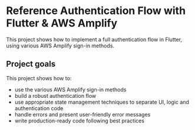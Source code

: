 # Reference Authentication Flow with Flutter & AWS Amplify

This project shows how to implement a full authentication flow in Flutter, using various AWS Amplify sign-in methods.


## Project goals

This project shows how to:

- use the various AWS Amplify sign-in methods
- build a robust authentication flow
- use appropriate state management techniques to separate UI, logic and authentication code
- handle errors and present user-friendly error messages
- write production-ready code following best practices
